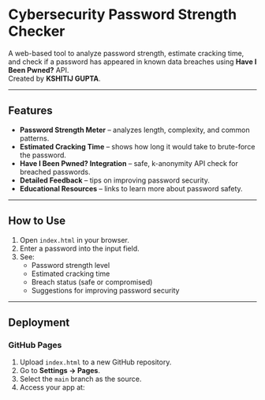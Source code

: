 # Cybersecurity Password Strength Checker

A web-based tool to analyze password strength, estimate cracking time, and check if a password has appeared in known data breaches using **Have I Been Pwned?** API.  
Created by **KSHITIJ GUPTA**.

---

## Features
- **Password Strength Meter** – analyzes length, complexity, and common patterns.
- **Estimated Cracking Time** – shows how long it would take to brute-force the password.
- **Have I Been Pwned? Integration** – safe, k-anonymity API check for breached passwords.
- **Detailed Feedback** – tips on improving password security.
- **Educational Resources** – links to learn more about password safety.

---

## How to Use
1. Open `index.html` in your browser.
2. Enter a password into the input field.
3. See:
   - Password strength level
   - Estimated cracking time
   - Breach status (safe or compromised)
   - Suggestions for improving password security

---

## Deployment
### GitHub Pages
1. Upload `index.html` to a new GitHub repository.
2. Go to **Settings → Pages**.
3. Select the `main` branch as the source.
4. Access your app at:  
